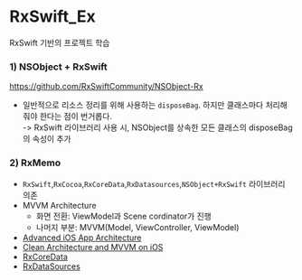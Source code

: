 # RxSwift_Ex
RxSwift 기반의 프로젝트 학습

### 1) NSObject + RxSwift
https://github.com/RxSwiftCommunity/NSObject-Rx

- 일반적으로 리소스 정리를 위해 사용하는 `disposeBag`. 하지만 클래스마다 처리해줘야 한다는 점이 번거롭다.  
-> RxSwift 라이브러리 사용 시, NSObject를 상속한 모든 클래스의 disposeBag의 속성이 추가

### 2) RxMemo
- `RxSwift`,`RxCocoa`,`RxCoreData`,`RxDatasources`,`NSObject+RxSwift` 라이브러리 의존 
- MVVM Architecture
  - 화면 전환: ViewModel과 Scene cordinator가 진행
  - 나머지 부분: MVVM(Model, ViewController, ViewModel)
- [Advanced iOS App Architecture](https://store.raywenderlich.com/products/advanced-ios-app-architecture)
- [Clean Architecture and MVVM on iOS](https://tech.olx.com/clean-architecture-and-mvvm-on-ios-c9d167d9f5b3)
- [RxCoreData](https://github.com/RxSwiftCommunity/RxCoreData)
- [RxDataSources](https://github.com/RxSwiftCommunity/RxDataSources)
